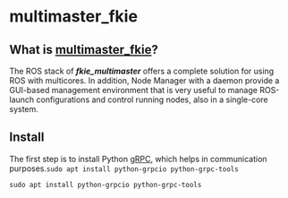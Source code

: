 # multimaster_fkie
## What is [multimaster_fkie]()?
The ROS stack of ***fkie_multimaster*** offers a complete solution for using ROS with multicores. In addition, Node Manager with a daemon provide a GUI-based management environment that is very useful to manage ROS-launch configurations and control running nodes, also in a single-core system.

## Install
The first step is to install Python [gRPC](), which helps in communication purposes.`
sudo apt install python-grpcio python-grpc-tools
`
```
sudo apt install python-grpcio python-grpc-tools
```
